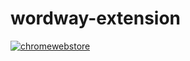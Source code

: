 # wordway-extension

[![chromewebstore][chromewebstore-image]][chromewebstore-url]

[chromewebstore-image]: https://wordway.app/images/ChromeWebStore_BadgeWBorder_v2_340x96.png
[chromewebstore-url]: https://wordway.app
